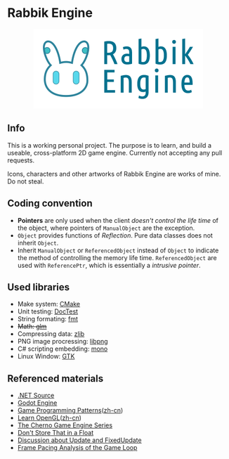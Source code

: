 # Rabbik Engine
<p align="center">
<img width="387" height="182" src="Icon/Rabbik/Logo.png">
</p>

## Info
This is a working personal project. The purpose is to learn, and build a useable, cross-platform 2D game engine.
Currently not accepting any pull requests.

Icons, characters and other artworks of Rabbik Engine are works of mine. Do not steal.

## Coding convention
* **Pointers** are only used when the client *doesn't control the life time* of the object, where pointers of `ManualObject` are the exception.
* `Object` provides functions of *Reflection*. Pure data classes does not inherit `Object`.
* Inherit `ManualObject` or `ReferencedObject` instead of `Object` to indicate the method of controlling the memory life time. `ReferencedObject` are used with `ReferencePtr`, which is essentially a *intrusive pointer*.

## Used libraries
* Make system: [CMake](https://cmake.org)
* Unit testing: [DocTest](https://github.com/onqtam/doctest)
* String formating: [fmt](https://github.com/fmtlib/fmt)
* ~~Math: [glm](https://github.com/g-truc/glm)~~
* Compressing data: [zlib](https://github.com/madler/zlib)
* PNG image procressing: [libpng](https://github.com/glennrp/libpng)
* C# scripting embedding: [mono](mono-project.com)
* Linux Window: [GTK](https://www.gtk.org/)

## Referenced materials
* [.NET Source](https://source.dot.net)
* [Godot Engine](https://godotengine.org/)
* [Game Programming Patterns](https://gameprogrammingpatterns.com/)([zh-cn](https://gpp.tkchu.me/))
* [Learn OpenGL](https://learnopengl.com/)([zh-cn](https://learnopengl-cn.github.io/))
* [The Cherno Game Engine Series](https://www.youtube.com/playlist?list=PLlrATfBNZ98dC-V-N3m0Go4deliWHPFwT)
* [Don't Store That in a Float](https://randomascii.wordpress.com/2012/02/13/dont-store-that-in-a-float/)
* [Discussion about Update and FixedUpdate](https://news.ycombinator.com/item?id=23649406)
* [Frame Pacing Analysis of the Game Loop](https://nkga.github.io/post/frame-pacing-analysis-of-the-game-loop/)
